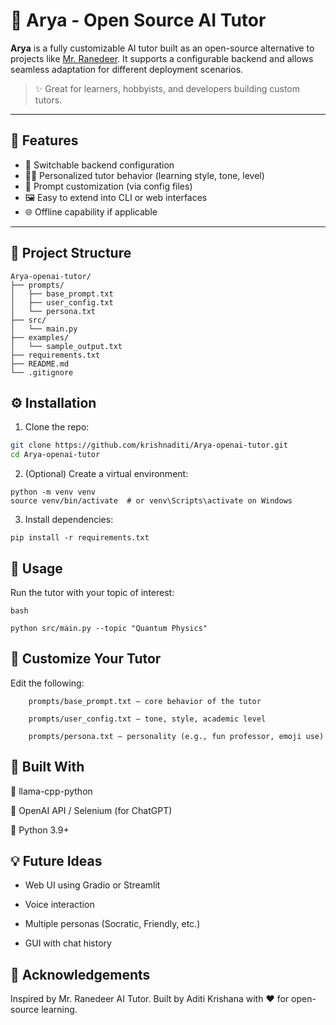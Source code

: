 # 🧠 Arya - Open Source AI Tutor

**Arya** is a fully customizable AI tutor built as an open-source alternative to projects like [Mr. Ranedeer](https://github.com/JushBJJ/Mr.-Ranedeer-AI-Tutor?tab=readme-ov-file#requirements-and-compatibility). It supports a configurable backend and allows seamless adaptation for different deployment scenarios.

> ✨ Great for learners, hobbyists, and developers building custom tutors.

---

## 🚀 Features

- 🔄 Switchable backend configuration
- 🧑‍🏫 Personalized tutor behavior (learning style, tone, level)
- 📝 Prompt customization (via config files)
- 🖼️ Easy to extend into CLI or web interfaces
- 🌐 Offline capability if applicable

---

## 📂 Project Structure

```plaintext
Arya-openai-tutor/ 
├── prompts/ 
│   ├── base_prompt.txt 
│   ├── user_config.txt 
│   └── persona.txt 
├── src/ 
│   └── main.py 
├── examples/ 
│   └── sample_output.txt 
├── requirements.txt 
├── README.md 
└── .gitignore
```

## ⚙️ Installation

1. Clone the repo:
```bash
git clone https://github.com/krishnaditi/Arya-openai-tutor.git
cd Arya-openai-tutor
```

2. (Optional) Create a virtual environment:

```
python -m venv venv
source venv/bin/activate  # or venv\Scripts\activate on Windows
```

3. Install dependencies:

```
pip install -r requirements.txt
```

## 🧠 Usage

Run the tutor with your topic of interest:

```
bash

python src/main.py --topic "Quantum Physics"

```


## 🧾 Customize Your Tutor

Edit the following:

        prompts/base_prompt.txt — core behavior of the tutor

        prompts/user_config.txt — tone, style, academic level

        prompts/persona.txt — personality (e.g., fun professor, emoji use)
        

## 🧱 Built With

 🧩 llama-cpp-python

 🤖 OpenAI API / Selenium (for ChatGPT)

 🐍 Python 3.9+


## 💡 Future Ideas

- Web UI using Gradio or Streamlit

- Voice interaction

- Multiple personas (Socratic, Friendly, etc.)

- GUI with chat history


## 🤝 Acknowledgements

Inspired by Mr. Ranedeer AI Tutor.
Built by Aditi Krishana with ❤️ for open-source learning.
